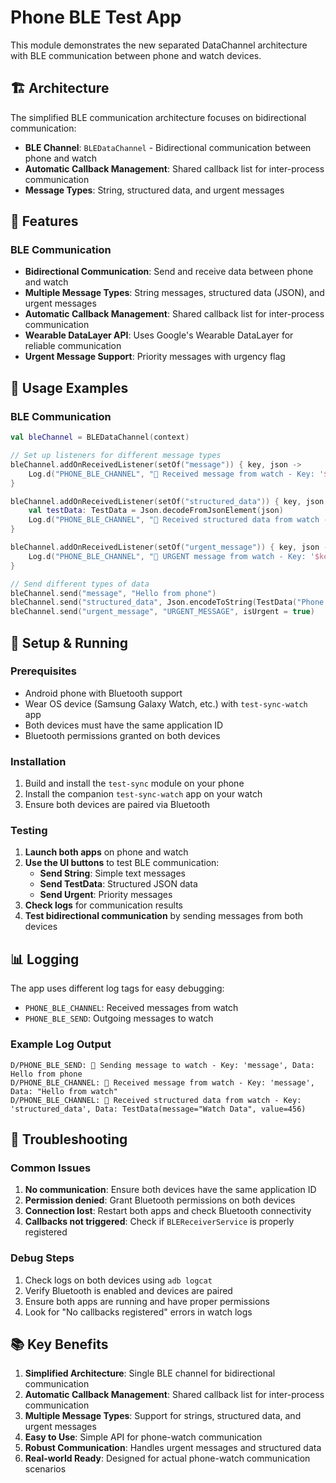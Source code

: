 # Phone BLE Test App

This module demonstrates the new separated DataChannel architecture with BLE communication between phone and watch devices.

## 🏗️ Architecture

The simplified BLE communication architecture focuses on bidirectional communication:

- **BLE Channel**: `BLEDataChannel` - Bidirectional communication between phone and watch
- **Automatic Callback Management**: Shared callback list for inter-process communication
- **Message Types**: String, structured data, and urgent messages

## 📱 Features

### **BLE Communication**
- **Bidirectional Communication**: Send and receive data between phone and watch
- **Multiple Message Types**: String messages, structured data (JSON), and urgent messages
- **Automatic Callback Management**: Shared callback list for inter-process communication
- **Wearable DataLayer API**: Uses Google's Wearable DataLayer for reliable communication
- **Urgent Message Support**: Priority messages with urgency flag

## 🚀 Usage Examples

### BLE Communication
```kotlin
val bleChannel = BLEDataChannel(context)

// Set up listeners for different message types
bleChannel.addOnReceivedListener(setOf("message")) { key, json ->
    Log.d("PHONE_BLE_CHANNEL", "📱 Received message from watch - Key: '$key', Data: $json")
}

bleChannel.addOnReceivedListener(setOf("structured_data")) { key, json ->
    val testData: TestData = Json.decodeFromJsonElement(json)
    Log.d("PHONE_BLE_CHANNEL", "📱 Received structured data from watch - Key: '$key', Data: $testData")
}

bleChannel.addOnReceivedListener(setOf("urgent_message")) { key, json ->
    Log.d("PHONE_BLE_CHANNEL", "🚨 URGENT message from watch - Key: '$key', Data: $json")
}

// Send different types of data
bleChannel.send("message", "Hello from phone")
bleChannel.send("structured_data", Json.encodeToString(TestData("Phone Data", 123)))
bleChannel.send("urgent_message", "URGENT_MESSAGE", isUrgent = true)
```

## 🔧 Setup & Running

### Prerequisites
- Android phone with Bluetooth support
- Wear OS device (Samsung Galaxy Watch, etc.) with `test-sync-watch` app
- Both devices must have the same application ID
- Bluetooth permissions granted on both devices

### Installation
1. Build and install the `test-sync` module on your phone
2. Install the companion `test-sync-watch` app on your watch
3. Ensure both devices are paired via Bluetooth

### Testing
1. **Launch both apps** on phone and watch
2. **Use the UI buttons** to test BLE communication:
   - **Send String**: Simple text messages
   - **Send TestData**: Structured JSON data  
   - **Send Urgent**: Priority messages
3. **Check logs** for communication results
4. **Test bidirectional communication** by sending messages from both devices

## 📊 Logging

The app uses different log tags for easy debugging:

- `PHONE_BLE_CHANNEL`: Received messages from watch
- `PHONE_BLE_SEND`: Outgoing messages to watch

### Example Log Output
```
D/PHONE_BLE_SEND: 📱 Sending message to watch - Key: 'message', Data: Hello from phone
D/PHONE_BLE_CHANNEL: 📱 Received message from watch - Key: 'message', Data: "Hello from watch"
D/PHONE_BLE_CHANNEL: 📱 Received structured data from watch - Key: 'structured_data', Data: TestData(message="Watch Data", value=456)
```

## 🐛 Troubleshooting

### Common Issues
1. **No communication**: Ensure both devices have the same application ID
2. **Permission denied**: Grant Bluetooth permissions on both devices
3. **Connection lost**: Restart both apps and check Bluetooth connectivity
4. **Callbacks not triggered**: Check if `BLEReceiverService` is properly registered

### Debug Steps
1. Check logs on both devices using `adb logcat`
2. Verify Bluetooth is enabled and devices are paired
3. Ensure both apps are running and have proper permissions
4. Look for "No callbacks registered" errors in watch logs

## 📚 Key Benefits

1. **Simplified Architecture**: Single BLE channel for bidirectional communication
2. **Automatic Callback Management**: Shared callback list for inter-process communication
3. **Multiple Message Types**: Support for strings, structured data, and urgent messages
4. **Easy to Use**: Simple API for phone-watch communication
5. **Robust Communication**: Handles urgent messages and structured data
6. **Real-world Ready**: Designed for actual phone-watch communication scenarios
